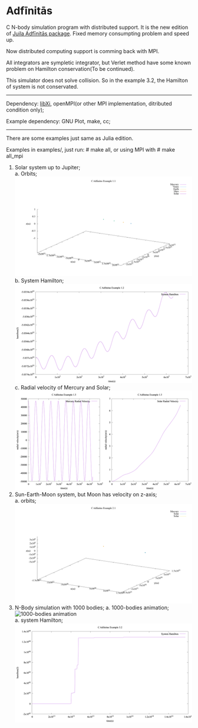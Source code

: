 # Adfīnitās

C N-body simulation program with distributed support. It is the new edition of [Juila Adfīnitās package](https://github.com/Umaru-Xi/Adfinitas "Julia Adfīnitās"). Fixed memory consumpting problem and speed up. 

Now distributed computing support is comming back with MPI.

All integrators are sympletic integrator, but Verlet method have some known problem on Hamilton conservation(To be continued).

This simulator does not solve collision. So in the example 3.2, the Hamilton of system is not conservated.

* * *  

Dependency: [libXi](https://github.com/Umaru-Xi/LibXi "libXi"), openMPI(or other MPI implementation, ditributed condition only);

Example dependency: GNU Plot, make, cc;  

* * * 

There are some examples just same as Julia edition.

Examples in examples/, just run: # make all, or using MPI with # make all_mpi 

1. Solar system up to Jupiter;  
    a. Orbits;  
        ![solar system orbits](figures/CAdfinitasExample1.1.gif)  
    b. System Hamilton;  
        ![system hamilton](figures/CAdfinitasExample1.2.png)  
    c. Radial velocity of Mercury and Solar;  
        ![radial velosity](figures/CAdfinitasExample1.3.png)  
2. Sun-Earth-Moon system, but Moon has velocity on z-axis;  
    a. orbits;  
        ![Sun-Earth-Moon system orbits](figures/CAdfinitasExample2.1.gif)  
3. N-Body simulation with 1000 bodies; 
    a. 1000-bodies animation;  
        ![1000-bodies animation](figures/CAdfinitasExample3.1.gif)  
    a. system Hamilton;  
        ![system Hamilton](figures/CAdfinitasExample3.2.png)  
    